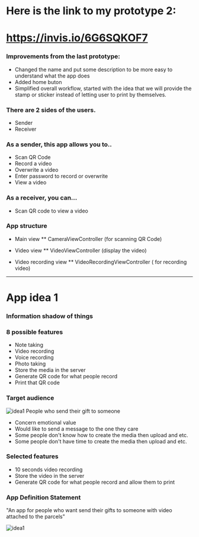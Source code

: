 # Here is the link to my prototype 2:
# https://invis.io/6G6SQKOF7




### Improvements from the last prototype:
* Changed the name and put some description to be more easy to understand what the app does
* Added home buton
* Simplified overall workflow, started with the idea that we will provide the stamp or sticker instead of letting user to print by themselves.


### There are 2 sides of the users.
* Sender
* Receiver

### As a sender, this app allows you to..
* Scan QR Code
* Record a video
* Overwrite a video
* Enter password to record or overwrite
* View a video

### As a receiver, you can...
* Scan QR code to view a video


### App structure
* Main view
** CameraViewController (for scanning QR Code)

* Video view
** VideoViewController (display the video)

* Video recording view
** VideoRecordingViewController ( for recording video)

________________________________________________________________________________










# App idea 1

### Information shadow of things

### 8 possible features
* Note taking
* Video recording
* Voice recording
* Photo taking
* Store the media in the server
* Generate QR code for what people record
* Print that QR code


### Target audience
![idea1](http://xb022.com/wp-content/uploads/Parcel-delivery.jpg)
People who send their gift to someone
* Concern emotional value
* Would like to send a message to the one they care
* Some people don't know how to create the media then upload and etc.
* Some people don't have time to create the media then upload and etc.


### Selected features
* 10 seconds video recording
* Store the video in the server
* Generate QR code for what people record and allow them to print


### App Definition Statement
"An app for people who want send their gifts to someone with video attached to the parcels"

![idea1](http://prasanpanich.com/witory/wp-content/uploads/2016/02/FullSizeRender.jpg)